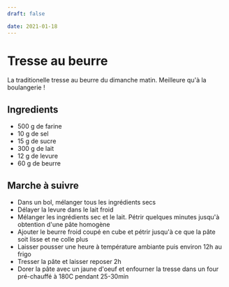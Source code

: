 ```yaml
---
draft: false

date: 2021-01-18
---
```


# Tresse au beurre
La traditionelle tresse au beurre du dimanche matin. Meilleure qu'à la
boulangerie !

<!-- more -->

## Ingredients
 - 500 g de farine
 - 10 g de sel
 - 15 g de sucre
 - 300 g de lait
 - 12 g de levure
 - 60 g de beurre

## Marche à suivre
 - Dans un bol, mélanger tous les ingrédients secs
 - Délayer la levure dans le lait froid
 - Mélanger les ingrédients sec et le lait. Pétrir quelques minutes jusqu'à
   obtention d'une pâte homogène
 - Ajouter le beurre froid coupé en cube et pétrir jusqu'à ce que la pâte soit
   lisse et ne colle plus
 - Laisser pousser une heure à température ambiante puis environ 12h au frigo
 - Tresser la pâte et laisser reposer 2h
 - Dorer la pâte avec un jaune d'oeuf et enfourner la tresse dans un four
   pré-chauffé à 180C pendant 25-30min

